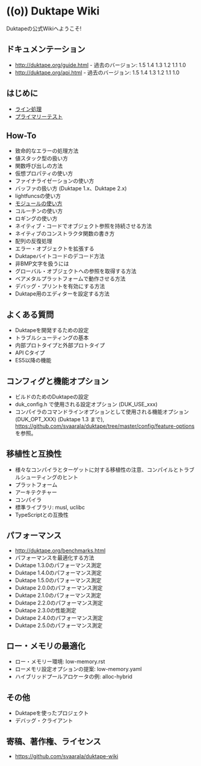 # ((o)) Duktape Wiki

Duktapeの公式Wikiへようこそ!


## ドキュメンテーション

- http://duktape.org/guide.html - 過去のバージョン: 1.5 1.4 1.3 1.2 1.1 1.0
- http://duktape.org/api.html - 過去のバージョン: 1.5 1.4 1.3 1.2 1.1 1.0


## はじめに

- [ライン処理](process_lines.md)
- [プライマリーテスト](prime_test.md)


## How-To

- 致命的なエラーの処理方法
- 値スタック型の扱い方
- 関数呼び出しの方法
- 仮想プロパティの使い方
- ファイナライゼーションの使い方
- バッファの扱い方 (Duktape 1.x、Duktape 2.x)
- lightfuncsの使い方
- [モジュールの使い方](how_to_modules.md)
- コルーチンの使い方
- ロギングの使い方
- ネイティブ・コードでオブジェクト参照を持続させる方法
- ネイティブのコンストラクタ関数の書き方
- 配列の反復処理
- エラー・オブジェクトを拡張する
- Duktapeバイトコードのデコード方法
- 非BMP文字を扱うには
- グローバル・オブジェクトへの参照を取得する方法
- ベアメタルプラットフォームで動作させる方法
- デバッグ・プリントを有効にする方法
- Duktape用のエディターを設定する方法


## よくある質問

- Duktapeを開発するための設定
- トラブルシューティングの基本
- 内部プロトタイプと外部プロトタイプ
- API Cタイプ
- ES5以降の機能


## コンフィグと機能オプション

- ビルドのためのDuktapeの設定
- duk_config.h で使用される設定オプション (DUK_USE_xxx)
- コンパイラのコマンドラインオプションとして使用される機能オプション (DUK_OPT_XXX) (Duktape 1.3 まで), https://github.com/svaarala/duktape/tree/master/config/feature-options を参照。


## 移植性と互換性

- 様々なコンパイラとターゲットに対する移植性の注意、コンパイルとトラブルシューティングのヒント
- プラットフォーム
- アーキテクチャー
- コンパイラ
- 標準ライブラリ: musl, uclibc
- TypeScriptとの互換性


## パフォーマンス

- http://duktape.org/benchmarks.html
- パフォーマンスを最適化する方法
- Duktape 1.3.0のパフォーマンス測定
- Duktape 1.4.0のパフォーマンス測定
- Duktape 1.5.0のパフォーマンス測定
- Duktape 2.0.0のパフォーマンス測定
- Duktape 2.1.0のパフォーマンス測定
- Duktape 2.2.0のパフォーマンス測定
- Duktape 2.3.0の性能測定
- Duktape 2.4.0のパフォーマンス測定
- Duktape 2.5.0のパフォーマンス測定


## ロー・メモリの最適化

- ロー・メモリー環境: low-memory.rst
- ローメモリ設定オプションの提案: low-memory.yaml
- ハイブリッドプールアロケータの例: alloc-hybrid


## その他

- Duktapeを使ったプロジェクト
- デバッグ・クライアント


## 寄稿、著作権、ライセンス

- https://github.com/svaarala/duktape-wiki